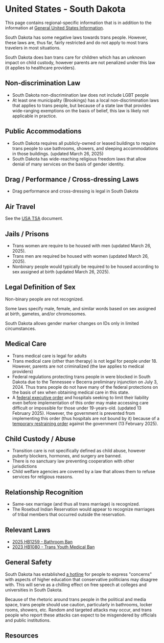 # United States - South Dakota

This page contains regional-specific information that is in addition to
the information at [General United States
Information](notes/usa-general.md).

South Dakota has some negative laws towards trans people. However,
these laws are, thus far, fairly restricted and do not apply to most
trans travelers in most situations.

South Dakota does ban trans care for children which has an unknown impact on
child custody, however parents are not penalized under this law (it
applies to healthcare providers).

## Non-discrimination Law

 * South Dakota non-discrimination law does not include LGBT people
 * At least one  municipality (Brookings) has a local non-discrimination laws that
   applies to trans people, but because of a state law that provides
   wide-ranging exemptions on the basis of belief, this law is likely
   not applicable in practice.

## Public Accommodations

 * South Dakota requires all publicly-owned or leased buildings to require
   trans people to use bathrooms, showers, and sleeping accommodations
   in those buildings. (updated March 26, 2025)
 * South Dakota has wide-reaching religious freedom laws that allow denial of
   many services on the basis of gender identity.

## Drag / Performance / Cross-dressing Laws

 * Drag performance and cross-dressing is legal in South Dakota

## Air Travel

See the [USA TSA](notes/tsa.md) document.

## Jails / Prisons

 * Trans women are require to be housed with men (updated March 26,
   2025).
 * Trans men are required be housed with women (updated March 26, 2025).
 * Nonbinary people would typically be required to be housed according to sex
   assigned at birth (updated March 26, 2025).

## Legal Definition of Sex

Non-binary people are not recognized.

Some laws specify male, female, and similar words based on sex assigned
at birth, gametes, and/or chromosomes.

South Dakota allows gender marker changes on IDs only in limited
circumstances.

## Medical Care

 * Trans medical care is legal for adults
 * Trans medical care (other than therapy) is not legal for people under 18.
   However, parents are not criminalized (the law applies to medical
   providers)
 * Federal regulations protecting trans people in were blocked in
   South Dakota due to the Tennessee v Becerra preliminary injunction on
   July 3, 2024. Thus trans people do not have many of the federal
   protections on the basis of sex when obtaining medical care in this
   state.
 * A [federal executive
   order](https://www.whitehouse.gov/presidential-actions/2025/01/protecting-children-from-chemical-and-surgical-mutilation/)
   and hospitals seeking to limit their liability even before
   implementation of this order may make accessing care difficult or
   impossible for those under 19-years-old. (updated 13 February 2025).
   However, the government is prevented from implementing this order
   (thus hospitals are not bound by it) because of a [temporary
   restraining
   order](https://assets.aclu.org/live/uploads/2025/02/093114651219.pdf)
   against the government (13 February 2025).

## Child Custody / Abuse

 * Transition care is not specifically defined as child abuse, however
   puberty blockers, hormones, and surgery are banned.
 * There is no sanctuary law preventing cooperation with other
   jurisdictions
 * Child welfare agencies are covered by a law that allows them to
   refuse services for religious reasons.
 
## Relationship Recognition

 * Same-sex marriage (and thus all trans marriage) is recognized.
 * The Rosebud Indian Reservation would appear to recognize marriages of
   tribal members that occurred outside the reservation.

## Relevant Laws

 * [2025 HB1259 - Bathroom
   Ban](https://legiscan.com/SD/text/HB1259/id/3166382)
 * [2023 HB1080 - Trans Youth Medical Ban](https://legiscan.com/SD/text/HB1080/id/2695160)

## General Safety

South Dakota has established [a
hotline](https://news.sd.gov/news?id=news_kb_article_view&sys_id=1cf3adad1b43615062c8a8eae54bcba2)
for people to express "concerns" with aspects of higher education that
conservative politicians may disagree with. This will serve as a
chilling effect on free speech at colleges and universities in South
Dakota.

Because of the rhetoric around trans people in the political and media
space, trans people should use caution, particularly in bathrooms,
locker rooms, showers, etc.  Random and targeted attacks may occur, and
trans people who report these attacks can expect to be misgendered by
officials and public institutions.

## Resources

